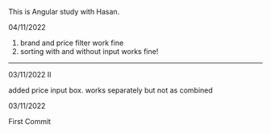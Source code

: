 This is Angular study with Hasan. 

04/11/2022
1) brand and price filter work fine
2) sorting with and without input works fine!

-------------------------------------
03/11/2022 II

added price input box.
works separately but not as combined

03/11/2022

First Commit

		 

